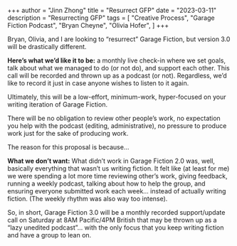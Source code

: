 +++ 
author = "Jinn Zhong" 
title = "Resurrect GFP" 
date = "2023-03-11" 
description = "Resurrecting GFP"
tags = [
    "Creative Process",
    "Garage Fiction Podcast",
    "Bryan Cheyne",
    "Olivia Hofer",
]
+++

Bryan, Olivia, and I are looking to “resurrect” Garage Fiction, but version 3.0 will be drastically different. 

**Here’s what we’d like it to be:** a monthly live check-in where we set goals, talk about what we managed to do (or not do), and support each other. This call will be recorded and thrown up as a podcast (or not). Regardless, we’d like to record it just in case anyone wishes to listen to it again.

Ultimately, this will be a low-effort, minimum-work, hyper-focused on your writing iteration of Garage Fiction. 

There will be no obligation to review other people’s work, no expectation you help with the podcast (editing, administrative), no pressure to produce work just for the sake of producing work. 

The reason for this proposal is because…

**What we don’t want:** What didn’t work in Garage Fiction 2.0 was, well, basically everything that wasn’t us writing fiction. It felt like (at least for me) we were spending a lot more time reviewing other’s work, giving feedback, running a weekly podcast, talking about how to help the group, and ensuring everyone submitted work each week… instead of actually writing fiction. (The weekly rhythm was also way too intense).

So, in short, Garage Fiction 3.0 will be a monthly recorded support/update call on Saturday at 8AM Pacific/4PM British that may be thrown up as a “lazy unedited podcast”… with the only focus that you keep writing fiction and have a group to lean on.
